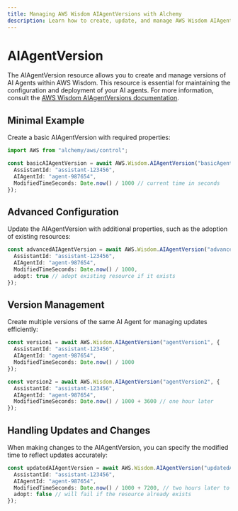 ```yaml
---
title: Managing AWS Wisdom AIAgentVersions with Alchemy
description: Learn how to create, update, and manage AWS Wisdom AIAgentVersions using Alchemy Cloud Control.
---
```


# AIAgentVersion

The AIAgentVersion resource allows you to create and manage versions of AI Agents within AWS Wisdom. This resource is essential for maintaining the configuration and deployment of your AI agents. For more information, consult the [AWS Wisdom AIAgentVersions documentation](https://docs.aws.amazon.com/wisdom/latest/userguide/).

## Minimal Example

Create a basic AIAgentVersion with required properties:

```ts
import AWS from "alchemy/aws/control";

const basicAIAgentVersion = await AWS.Wisdom.AIAgentVersion("basicAgentVersion", {
  AssistantId: "assistant-123456",
  AIAgentId: "agent-987654",
  ModifiedTimeSeconds: Date.now() / 1000 // current time in seconds
});
```

## Advanced Configuration

Update the AIAgentVersion with additional properties, such as the adoption of existing resources:

```ts
const advancedAIAgentVersion = await AWS.Wisdom.AIAgentVersion("advancedAgentVersion", {
  AssistantId: "assistant-123456",
  AIAgentId: "agent-987654",
  ModifiedTimeSeconds: Date.now() / 1000,
  adopt: true // adopt existing resource if it exists
});
```

## Version Management

Create multiple versions of the same AI Agent for managing updates efficiently:

```ts
const version1 = await AWS.Wisdom.AIAgentVersion("agentVersion1", {
  AssistantId: "assistant-123456",
  AIAgentId: "agent-987654",
  ModifiedTimeSeconds: Date.now() / 1000
});

const version2 = await AWS.Wisdom.AIAgentVersion("agentVersion2", {
  AssistantId: "assistant-123456",
  AIAgentId: "agent-987654",
  ModifiedTimeSeconds: Date.now() / 1000 + 3600 // one hour later
});
```

## Handling Updates and Changes

When making changes to the AIAgentVersion, you can specify the modified time to reflect updates accurately:

```ts
const updatedAIAgentVersion = await AWS.Wisdom.AIAgentVersion("updatedAgentVersion", {
  AssistantId: "assistant-123456",
  AIAgentId: "agent-987654",
  ModifiedTimeSeconds: Date.now() / 1000 + 7200, // two hours later to indicate a new update
  adopt: false // will fail if the resource already exists
});
```